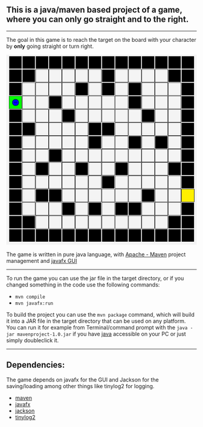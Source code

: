 ## This is a java/maven based project of a game, where you can only go straight and to the right.

---

The goal in this game is to reach the target on the board with your character by **only** going straight or turn right.

![The game](./src/main/resources/game.png)

The game is written in pure java language, with [Apache - Maven](https://maven.apache.org/) project management and [javafx GUI](https://openjfx.io/)

---

To run the game you can use the jar file in the target directory, or if you changed something in the code use the following commands:

- `mvn compile`
- `mvn javafx:run`

To build the project you can use the `mvn package` command, which will build it into a JAR file in the target directory that can be used on any platform.
You can run it for example from Terminal/command prompt with the `java -jar mavenproject-1.0.jar` if you have [java](https://www.java.com/en/) accessible on your PC or just simply doubleclick it.

---

## Dependencies:

The game depends on javafx for the GUI and Jackson for the saving/loading among other things like tinylog2 for logging.

- [maven](https://maven.apache.org/)
- [javafx](https://openjfx.io/)
- [jackson](https://github.com/FasterXML/jackson)
- [tinylog2](https://tinylog.org/v2/)
